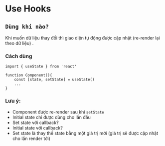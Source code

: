 # Use Hooks

## `Dùng khi nào?`
Khi muốn dữ liệu thay đổi thì giao diện tự động được 
cập nhật (re-render lại theo dữ liệu) .

### Cách dùng

```
import { useState } from 'react'

function Component(){
    const [state, setState] = useState()
    ...
}
```
### Lưu ý:
- Component được re-render sau khi `setState`
- Initial state chỉ được dùng cho lần đầu
- Set state với callback?
- Initial state với callback?
- Set state là thay thế state bằng một giá trị mới (giá trị sẽ được cập nhật cho lần render tới)